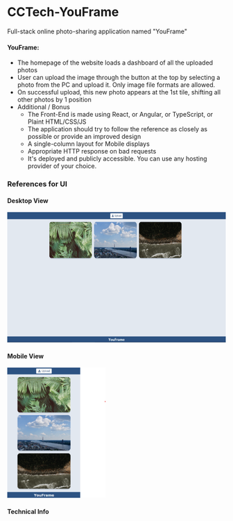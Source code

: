 # CCTech-YouFrame
Full-stack online photo-sharing application named "YouFrame"

#### YouFrame:

- The homepage of the website loads a dashboard of all the uploaded photos
- User can upload the image through the button at the top by selecting a photo from the PC and upload it. Only image file formats are allowed.
- On successful upload, this new photo appears at the 1st tile, shifting all other photos by 1 position
- Additional / Bonus
    - The Front-End is made using React, or Angular, or TypeScript, or Plaint HTML/CSS/JS
    - The application should try to follow the reference as closely as possible or provide an improved design
    - A single-column layout for Mobile displays
    - Appropriate HTTP response on bad requests
    - It's deployed and publicly accessible. You can use any hosting provider of your choice.

### References for UI

#### Desktop View
<img src="Desktop View.png" height="300" alt="Desktop Layout">

#### Mobile View
<img src="Mobile View.png" height="300" alt="Mobile Layout">

#### Technical Info
